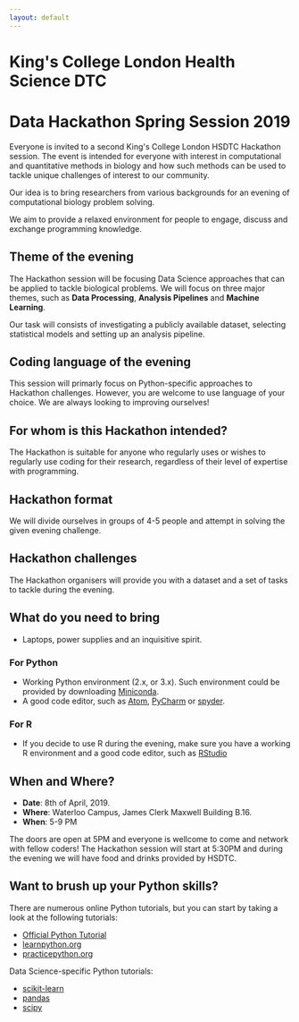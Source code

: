 ```yaml
---
layout: default
---
```


# King's College London Health Science DTC

# Data Hackathon Spring Session 2019

Everyone is invited to a second King's College London HSDTC Hackathon session. The event is intended for everyone with interest in computational and quantitative methods in biology and how such methods can be used to tackle unique challenges of interest to our community.

Our idea is to bring researchers from various backgrounds for an evening of computational biology problem solving.

We aim to provide a relaxed environment for people to engage, discuss and exchange programming knowledge.

## Theme of the evening

The Hackathon session will be focusing Data Science approaches that can be applied to tackle biological problems. We will focus on three major themes, such as **Data Processing**, **Analysis Pipelines** and **Machine Learning**.

Our task will consists of investigating a publicly available dataset, selecting statistical models and setting up an analysis pipeline.

## Coding language of the evening

This session will primarly focus on Python-specific approaches to Hackathon challenges. However, you are welcome to use language of your choice. We are always looking to improving ourselves!

## For whom is this Hackathon intended?

The Hackathon is suitable for anyone who regularly uses or wishes to regularly use coding for their research, regardless of their level of expertise with programming.

## Hackathon format

We will divide ourselves in groups of 4-5 people and attempt in solving the given evening challenge.

## Hackathon challenges

The Hackathon organisers will provide you with a dataset and a set of tasks to tackle during the evening. 

## What do you need to bring

- Laptops, power supplies and an inquisitive spirit.

### For Python

- Working Python environment (2.x, or 3.x). Such environment could be provided by downloading [Miniconda](https://conda.io/miniconda.html).
- A good code editor, such as [Atom](https://atom.io/), [PyCharm](https://www.jetbrains.com/pycharm/download/) or [spyder](https://www.spyder-ide.org/).

### For R

- If you decide to use R during the evening, make sure you have a working R environment and a good code editor, such as [RStudio](https://www.rstudio.com/)

## When and Where?

- __Date__: 8th of April, 2019.
- __Where__: Waterloo Campus, James Clerk Maxwell Building B.16.
- __When__: 5-9 PM

The doors are open at 5PM  and everyone is wellcome to come and network with fellow coders! The Hackathon session will start at 5:30PM and during the evening we will have food and drinks provided by HSDTC.

## Want to brush up your Python skills?

There are numerous online Python tutorials, but you can start by taking a look at the following tutorials:

- [Official Python Tutorial](https://docs.python.org/3/tutorial/index.html)
- [learnpython.org](https://www.learnpython.org/)
- [practicepython.org](https://www.practicepython.org/)

Data Science-specific Python tutorials:

- [scikit-learn](https://scikit-learn.org/stable/)
- [pandas](https://pandas.pydata.org/)
- [scipy](https://docs.scipy.org/doc/scipy/reference/)
